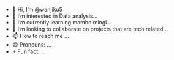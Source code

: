 - 👋 Hi, I’m @wanjiku5
- 👀 I’m interested in Data analysis...
- 🌱 I’m currently learning mambo mingi...
- 💞️ I’m looking to collaborate on projects that are tech related...
- 📫 How to reach me ...
- 😄 Pronouns: ...
- ⚡ Fun fact: ...

<!---
wanjiku5/wanjiku5 is a ✨ special ✨ repository because its `README.md` (this file) appears on your GitHub profile.
You can click the Preview link to take a look at your changes.
--->
